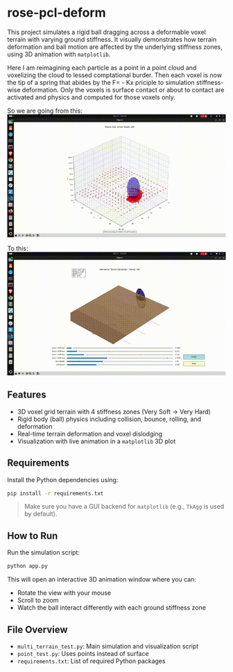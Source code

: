 # rose-pcl-deform
<!-- This project is under progress -->

This project simulates a rigid ball dragging across a deformable voxel terrain with varying ground stiffness. It visually demonstrates how terrain deformation and ball motion are affected by the underlying stiffness zones, using 3D animation with `matplotlib`.

Here I am reimagining each particle as a point in a point cloud and voxelizing the cloud to lessed comptational burder. Then each voxel is now the tip of a spring that abides by the F= - Kx priciple to simulation stiffness-wise deformation. Only the voxels is surface contact or about to contact are activated and physics and computed for those voxels only.

So we are going from this:
![Voxel Interaction Demo](only_voxels.gif)

To this:
![Terrain Deformation Demo](terrain_deform_test.gif)


## Features

- 3D voxel grid terrain with 4 stiffness zones (Very Soft → Very Hard)
- Rigid body (ball) physics including collision, bounce, rolling, and deformation
- Real-time terrain deformation and voxel dislodging
- Visualization with live animation in a `matplotlib` 3D plot

## Requirements

Install the Python dependencies using:

```bash
pip install -r requirements.txt
````

> Make sure you have a GUI backend for `matplotlib` (e.g., `TkAgg` is used by default).

## How to Run

Run the simulation script:

```bash
python app.py
```

This will open an interactive 3D animation window where you can:

* Rotate the view with your mouse
* Scroll to zoom
* Watch the ball interact differently with each ground stiffness zone

## File Overview

* `multi_terrain_test.py`: Main simulation and visualization script
* `point_test.py`: Uses points instead of surface
* `requirements.txt`: List of required Python packages


